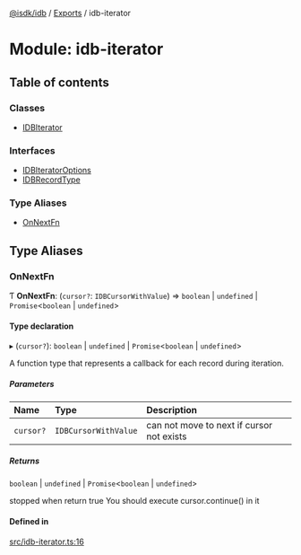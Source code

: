 [@isdk/idb](../README.md) / [Exports](../modules.md) / idb-iterator

# Module: idb-iterator

## Table of contents

### Classes

- [IDBIterator](../classes/idb_iterator.IDBIterator.md)

### Interfaces

- [IDBIteratorOptions](../interfaces/idb_iterator.IDBIteratorOptions.md)
- [IDBRecordType](../interfaces/idb_iterator.IDBRecordType.md)

### Type Aliases

- [OnNextFn](idb_iterator.md#onnextfn)

## Type Aliases

### OnNextFn

Ƭ **OnNextFn**: (`cursor?`: `IDBCursorWithValue`) => `boolean` \| `undefined` \| `Promise`<`boolean` \| `undefined`\>

#### Type declaration

▸ (`cursor?`): `boolean` \| `undefined` \| `Promise`<`boolean` \| `undefined`\>

A function type that represents a callback for each record during iteration.

##### Parameters

| Name | Type | Description |
| :------ | :------ | :------ |
| `cursor?` | `IDBCursorWithValue` | can not move to next if cursor not exists |

##### Returns

`boolean` \| `undefined` \| `Promise`<`boolean` \| `undefined`\>

stopped when return true
You should execute cursor.continue() in it

#### Defined in

[src/idb-iterator.ts:16](https://github.com/isdk/idb.js/blob/8949a63/src/idb-iterator.ts#L16)
